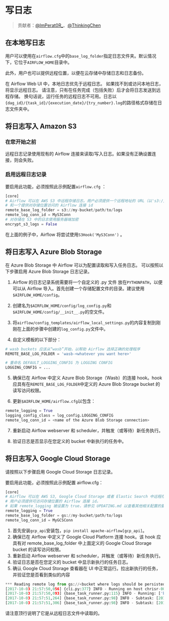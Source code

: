 # 写日志

> 贡献者：[@ImPerat0R\_](https://github.com/tssujt)、[@ThinkingChen](https://github.com/cdmikechen)

## 在本地写日志

用户可以使用在`airflow.cfg`中的`base_log_folder`指定日志文件夹。默认情况下，它位于`AIRFLOW_HOME`目录中。

此外，用户也可以提供远程位置，以便在云存储中存储日志和日志备份。

在 Airflow Web UI 中，本地日志优先于远程日志。 如果找不到或访问本地日志，将显示远程日志。 请注意，只有在任务完成（包括失败）后才会将日志发送到远程存储。 换句话说，运行任务的远程日志不可用。日志以`{dag_id}/{task_id}/{execution_date}/{try_number}.log`的路径格式存储在日志文件夹中。

## 将日志写入 Amazon S3

### 在您开始之前

远程日志记录使用现有的 Airflow 连接来读取/写入日志。如果没有正确设置连接，则会失败。

### 启用远程日志记录

要启用此功能，必须按照此示例配置`airflow.cfg` ：

```py
[core]
# Airflow 可以在 AWS S3 中远程存储日志。用户必须提供一个远程地址的 URL（以's3://...'开始）
# 和一个提供对存储位置访问的 Airflow 连接 id
remote_base_log_folder = s3://my-bucket/path/to/logs
remote_log_conn_id = MyS3Conn
# 对存储在 S3 中的日志使用服务器端加密
encrypt_s3_logs = False
```

在上面的例子中，Airflow 将尝试使用`S3Hook('MyS3Conn')` 。

## 将日志写入 Azure Blob Storage

在 Azure Blob Storage 中 Airflow 可以为配置读取和写入任务日志。 可以按照以下步骤启用 Azure Blob Storage 日志记录。

1. Airflow 的日志记录系统需要将一个自定义的 .py 文件 放在`PYTHONPATH`，以便可以从 Airflow 导入。首先创建一个存储配置文件的目录。建议使用`$AIRFLOW_HOME/config`。

2. 创建名为`$AIRFLOW_HOME/config/log_config.py`和`$AIRFLOW_HOME/config/__init__.py`的空文件。

3. 将`airflow/config_templates/airflow_local_settings.py`的内容复制到刚刚在上面的步骤中创建的`log_config.py`文件中。

4. 自定义模板的以下部分：

```py
# wasb buckets 应该从“wasb”开始，以帮助 Airflow 选择正确的处理程序
REMOTE_BASE_LOG_FOLDER = 'wasb-<whatever you want here>'

# 重命名 DEFAULT_LOGGING_CONFIG 为 LOGGING CONFIG
LOGGING_CONFIG = ...
```

5. 确保已在 Airflow 中定义 Azure Blob Storage（Wasb）的连接 hook。hook 应具有在`REMOTE_BASE_LOG_FOLDER`中定义的 Azure Blob Storage bucket 的读写访问权限。

6. 更新`$AIRFLOW_HOME/airflow.cfg`以包含：

```py
remote_logging = True
logging_config_class = log_config.LOGGING_CONFIG
remote_log_conn_id = <name of the Azure Blob Storage connection>
```

7. 重新启动 Airflow webserver 和 scheduler，并触发（或等待）新任务执行。

8. 验证日志是否显示在您定义的 bucket 中新执行的任务中。

## 将日志写入 Google Cloud Storage

请按照以下步骤启用 Google Cloud Storage 日志记录。

要启用此功能，必须按照此示例配置 airflow.cfg：

```py
[core]
# Airflow 可以在 AWS S3, Google Cloud Storage 或者 Elastic Search 中远程存储日志.
# 用户必须提供可访问存储位置的 Airflow 连接 id。
# 如果 remote_logging 被设置为 true，请参见 UPDATING.md 以查看其他相关配置的要求。
remote_logging = True
remote_base_log_folder = gs://my-bucket/path/to/logs
remote_log_conn_id = MyGCSConn
```

1. 首先安装`gcp_api`安装包，`pip install apache-airflow[gcp_api]`。
2. 确保已在 Airflow 中定义了 Google Cloud Platform 连接 hook。该 hook 应具有对 remote_base_log_folder 中上面定义的 Google Cloud Storage bucket 的读写访问权限。
3. 重新启动 Airflow webserver 和 scheduler，并触发（或等待）新任务执行。
4. 验证日志是否在您定义的 bucket 中显示新执行的任务日志。
5. 确认 Google Cloud Storage 查看器在 U​​I 中正常运行。拉出新执行的任务，并验证您是否看到类似的内容

```py
*** Reading remote log from gs://<bucket where logs should be persisted>/example_bash_operator/run_this_last/2017-10-03T00:00:00/16.log.
[2017-10-03 21:57:50,056] {cli.py:377} INFO - Running on host chrisr-00532
[2017-10-03 21:57:50,093] {base_task_runner.py:115} INFO - Running: ['bash', '-c', u'airflow run example_bash_operator run_this_last 2017-10-03T00:00:00 --job_id 47 --raw -sd DAGS_FOLDER/example_dags/example_bash_operator.py']
[2017-10-03 21:57:51,264] {base_task_runner.py:98} INFO - Subtask: [2017-10-03 21:57:51,263] {__init__.py:45} INFO - Using executor SequentialExecutor
[2017-10-03 21:57:51,306] {base_task_runner.py:98} INFO - Subtask: [2017-10-03 21:57:51,306] {models.py:186} INFO - Filling up the DagBag from /airflow/dags/example_dags/example_bash_operator.py
```

请注意顶行说明了它是从远程日志文件中读取的。

